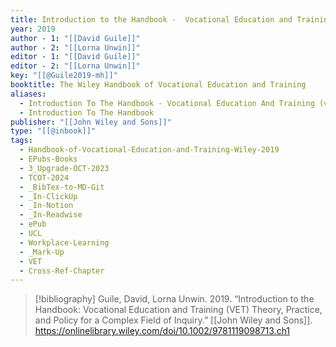 ```yaml
---
title: Introduction to the Handbook -  Vocational Education and Training (VET) Theory, Practice, and Policy for a Complex Field of Inquiry
year: 2019
author - 1: "[[David Guile]]"
author - 2: "[[Lorna Unwin]]"
editor - 1: "[[David Guile]]"
editor - 2: "[[Lorna Unwin]]"
key: "[[@Guile2019-mh]]"
booktitle: The Wiley Handbook of Vocational Education and Training
aliases:
  - Introduction To The Handbook - Vocational Education And Training (vet) Theory, Practice, And Policy For A Complex Field Of Inquiry
  - Introduction To The Handbook
publisher: "[[John Wiley and Sons]]"
type: "[[@inbook]]"
tags:
  - Handbook-of-Vocational-Education-and-Training-Wiley-2019
  - EPubs-Books
  - 3_Upgrade-OCT-2023
  - TCOT-2024
  - _BibTex-to-MD-Git
  - _In-ClickUp
  - _In-Notion
  - _In-Readwise
  - ePub
  - UCL
  - Workplace-Learning
  - _Mark-Up
  - VET
  - Cross-Ref-Chapter
---
```


> [!bibliography]
> Guile, David, Lorna Unwin. 2019. “Introduction to the Handbook: Vocational Education and Training (VET) Theory, Practice, and Policy for a Complex Field of Inquiry.” [[John Wiley and Sons]]. https://onlinelibrary.wiley.com/doi/10.1002/9781119098713.ch1